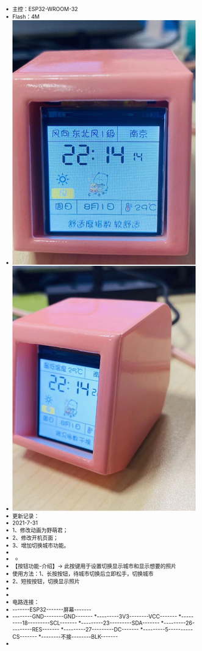  * 主控：ESP32-WROOM-32
 * Flash：4M
 * ![image](https://github.com/ThanatosLXH/ruance/blob/master/desktop_TV/%E5%B0%8F%E7%94%B5%E8%A7%86.jpg)
 * ![image](https://github.com/ThanatosLXH/ruance/blob/master/desktop_TV/%E5%B0%8F%E7%94%B5%E8%A7%862.jpg)
 * 更新记录：
 * 2021-7-31
 * 1、修改动画为野萌君；
 * 2、修改开机页面；
 * 3、增加切换城市功能。
 * 
 * 
    *
 * 【按钮功能-介绍】→ 此按键用于设置切换显示城市和显示想要的照片
 * 使用方法：1、长按按钮，待城市切换后立即松手，切换城市
 * 2、短按按钮，切换显示照片
 * 
 * 
 * 电路连接：
 * -------ESP32-------屏幕-------
 * --------GND--------GND-------
 *---------3V3--------VCC-------
 *---------18---------SCL-------
 *---------23---------SDA-------
 *---------26---------RES-------
 *---------27---------DC-------
 *---------5----------CS-------
 *--------不接--------BLK-------
 * 

